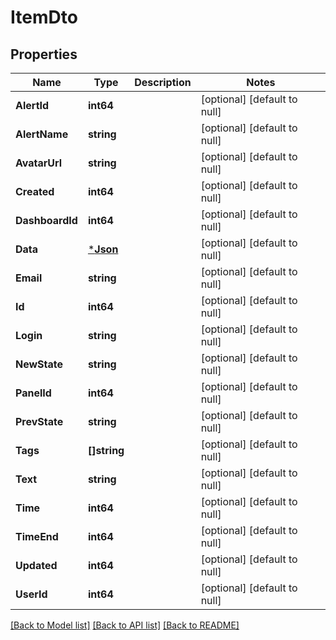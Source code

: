 # ItemDto

## Properties
Name | Type | Description | Notes
------------ | ------------- | ------------- | -------------
**AlertId** | **int64** |  | [optional] [default to null]
**AlertName** | **string** |  | [optional] [default to null]
**AvatarUrl** | **string** |  | [optional] [default to null]
**Created** | **int64** |  | [optional] [default to null]
**DashboardId** | **int64** |  | [optional] [default to null]
**Data** | [***Json**](Json.md) |  | [optional] [default to null]
**Email** | **string** |  | [optional] [default to null]
**Id** | **int64** |  | [optional] [default to null]
**Login** | **string** |  | [optional] [default to null]
**NewState** | **string** |  | [optional] [default to null]
**PanelId** | **int64** |  | [optional] [default to null]
**PrevState** | **string** |  | [optional] [default to null]
**Tags** | **[]string** |  | [optional] [default to null]
**Text** | **string** |  | [optional] [default to null]
**Time** | **int64** |  | [optional] [default to null]
**TimeEnd** | **int64** |  | [optional] [default to null]
**Updated** | **int64** |  | [optional] [default to null]
**UserId** | **int64** |  | [optional] [default to null]

[[Back to Model list]](../README.md#documentation-for-models) [[Back to API list]](../README.md#documentation-for-api-endpoints) [[Back to README]](../README.md)


